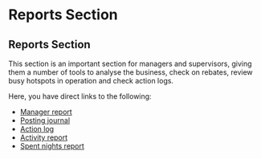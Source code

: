 # Reports Section

## Reports Section

This section is an important section for managers and supervisors, giving them a number of tools to analyse the business, check on rebates, review busy hotspots in operation and check action logs.

Here, you have direct links to the following:

* [Manager report](../reports/manager-report.md)
* [Posting journal](../reports/posting-journal.md)
* [Action log](https://github.com/mews-systems/commander-guide/tree/aba4aad5c9d2bc8ec74b2a6c202f25d981c8b45b/reservations/booking-module/action-log.md)
* [Activity report](../reports/activity-report.md)
* [Spent nights report](../reports/spent-nights-report.md)

